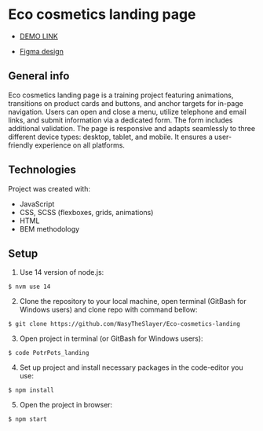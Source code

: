 # Eco cosmetics landing page

- [DEMO LINK](https://nasytheslayer.github.io/Eco-cosmetics-landing/)

- [Figma design](https://www.figma.com/file/Fz588JKGuPS2Bk21De4KE5/Brand-of-eco-cosmetics-_FE-students?node-id=21779%3A631&t=Gtk1Kj4TKq6BJit2-1)

## General info
Eco cosmetics landing page is a training project featuring animations, transitions on product cards and buttons, and anchor targets for in-page navigation. Users can open and close a menu, utilize telephone and email links, and submit information via a dedicated form. The form includes additional validation. The page is responsive and adapts seamlessly to three different device types: desktop, tablet, and mobile. It ensures a user-friendly experience on all platforms.

## Technologies
Project was created with:
* JavaScript
* CSS, SCSS (flexboxes, grids, animations)
* HTML
* BEM methodology

## Setup
1. Use 14 version of node.js:
```
$ nvm use 14
```

2. Clone the repository to your local machine, open terminal (GitBash for Windows users) and clone repo with command bellow:
```
$ git clone https://github.com/NasyTheSlayer/Eco-cosmetics-landing
```

3. Open project in terminal (or GitBash for Windows users):
```
$ code PotrPots_landing
```

4. Set up project and install necessary packages in the code-editor you use:
```
$ npm install
```

5. Open the project in browser:
```
$ npm start
```
